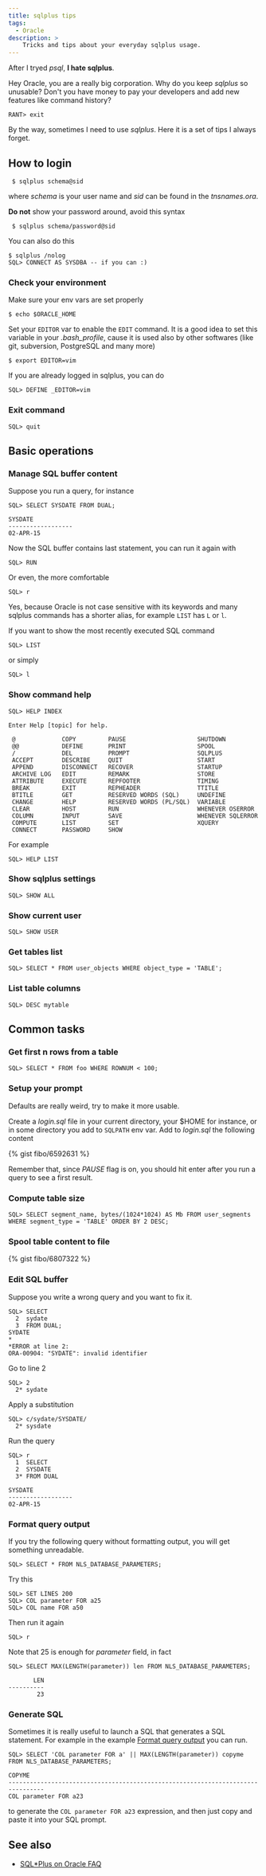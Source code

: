 ```yaml
---
title: sqlplus tips
tags:
  - Oracle
description: >
    Tricks and tips about your everyday sqlplus usage.
---
```


After I tryed *psql*, **I hate sqlplus**.

Hey Oracle, you are a really big corporation. Why do you keep *sqlplus* so unusable? Don't you have money to pay your developers and add new features like command history?

    RANT> exit

By the way, sometimes I need to use *sqlplus*. Here it is a set of tips I always forget.


## How to login

     $ sqlplus schema@sid

where *schema* is your user name and *sid* can be found in the *tnsnames.ora*.

**Do not** show your password around, avoid this syntax

     $ sqlplus schema/password@sid

You can also do this

    $ sqlplus /nolog
    SQL> CONNECT AS SYSDBA -- if you can :)

### Check your environment

Make sure your env vars are set properly

    $ echo $ORACLE_HOME

Set your `EDITOR` var to enable the `EDIT` command. It is a good idea to set this variable in your *.bash_profile*, cause it is used also by other softwares (like git, subversion, PostgreSQL and many more)

    $ export EDITOR=vim

If you are already logged in sqlplus, you can do

    SQL> DEFINE _EDITOR=vim

### Exit command

    SQL> quit

## Basic operations

### Manage SQL buffer content

Suppose you run a query, for instance

    SQL> SELECT SYSDATE FROM DUAL;

    SYSDATE
    ------------------
    02-APR-15

Now the SQL buffer contains last statement, you can run it again with

    SQL> RUN

Or even, the more comfortable

    SQL> r

Yes, because Oracle is not case sensitive with its keywords and many sqlplus commands has a shorter alias, for example `LIST` has `L` or `l`.

If you want to show the most recently executed SQL command

    SQL> LIST

or simply

    SQL> l

### Show command help

    SQL> HELP INDEX
    
    Enter Help [topic] for help.

     @             COPY         PAUSE                    SHUTDOWN
     @@            DEFINE       PRINT                    SPOOL
     /             DEL          PROMPT                   SQLPLUS
     ACCEPT        DESCRIBE     QUIT                     START
     APPEND        DISCONNECT   RECOVER                  STARTUP
     ARCHIVE LOG   EDIT         REMARK                   STORE
     ATTRIBUTE     EXECUTE      REPFOOTER                TIMING
     BREAK         EXIT         REPHEADER                TTITLE
     BTITLE        GET          RESERVED WORDS (SQL)     UNDEFINE
     CHANGE        HELP         RESERVED WORDS (PL/SQL)  VARIABLE
     CLEAR         HOST         RUN                      WHENEVER OSERROR
     COLUMN        INPUT        SAVE                     WHENEVER SQLERROR
     COMPUTE       LIST         SET                      XQUERY
     CONNECT       PASSWORD     SHOW

For example

    SQL> HELP LIST

### Show sqlplus settings

    SQL> SHOW ALL

### Show current user

    SQL> SHOW USER

### Get tables list

    SQL> SELECT * FROM user_objects WHERE object_type = 'TABLE';

### List table columns

    SQL> DESC mytable

## Common tasks

### Get first n rows from a table

    SQL> SELECT * FROM foo WHERE ROWNUM < 100;

### Setup your prompt

Defaults are really weird, try to make it more usable.

Create a *login.sql* file in your current directory, your $HOME for instance, or in some directory you add to `SQLPATH` env var. Add to *login.sql* the following content

{% gist fibo/6592631 %}

Remember that, since *PAUSE* flag is on, you should hit enter after you run a query to see a first result.

### Compute table size

    SQL> SELECT segment_name, bytes/(1024*1024) AS Mb FROM user_segments WHERE segment_type = 'TABLE' ORDER BY 2 DESC;

### Spool table content to file

{% gist fibo/6807322 %}

### Edit SQL buffer

Suppose you write a wrong query and you want to fix it.

    SQL> SELECT
      2  sydate
      3  FROM DUAL;
    SYDATE
    *
    *ERROR at line 2:
    ORA-00904: "SYDATE": invalid identifier

Go to line 2

    SQL> 2
      2* sydate

Apply a substitution

    SQL> c/sydate/SYSDATE/
      2* sysdate

Run the query

    SQL> r
      1  SELECT
      2  SYSDATE
      3* FROM DUAL

    SYSDATE
    ------------------
    02-APR-15

### Format query output

If you try the following query without formatting output, you will get something unreadable.

    SQL> SELECT * FROM NLS_DATABASE_PARAMETERS;

Try this

    SQL> SET LINES 200
    SQL> COL parameter FOR a25
    SQL> COL name FOR a50

Then run it again

    SQL> r

Note that 25 is enough for *parameter* field, in fact

    SQL> SELECT MAX(LENGTH(parameter)) len FROM NLS_DATABASE_PARAMETERS;

           LEN
    ----------
            23

### Generate SQL

Sometimes it is really useful to launch a SQL that generates a SQL statement. For example in the example [Format query output](#format-query-output) you can run.


    SQL> SELECT 'COL parameter FOR a' || MAX(LENGTH(parameter)) copyme FROM NLS_DATABASE_PARAMETERS;

    COPYME
    --------------------------------------------------------------------------------
    COL parameter FOR a23

to generate the `COL parameter FOR a23` expression, and then just copy and paste it into your SQL prompt.

## See also

* [SQL*Plus on Oracle FAQ][1]

 [1]: http://www.orafaq.com/wiki/SQL*Plus_FAQ "SQL*Plus on Oracle FAQ"


